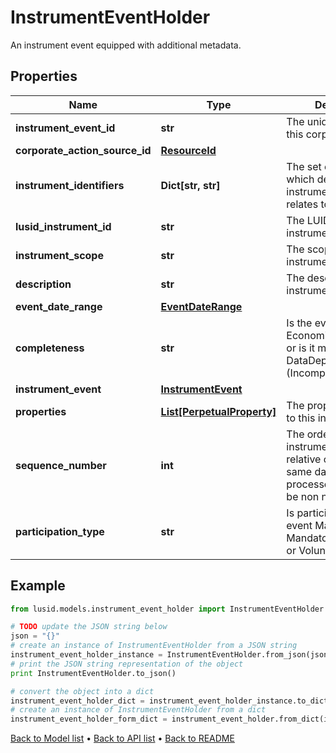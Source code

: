 # InstrumentEventHolder

An instrument event equipped with additional metadata.

## Properties
Name | Type | Description | Notes
------------ | ------------- | ------------- | -------------
**instrument_event_id** | **str** | The unique identifier of this corporate action. | 
**corporate_action_source_id** | [**ResourceId**](ResourceId.md) |  | [optional] 
**instrument_identifiers** | **Dict[str, str]** | The set of identifiers which determine the instrument this event relates to. | 
**lusid_instrument_id** | **str** | The LUID for the instrument. | 
**instrument_scope** | **str** | The scope of the instrument. | 
**description** | **str** | The description of the instrument event. | 
**event_date_range** | [**EventDateRange**](EventDateRange.md) |  | 
**completeness** | **str** | Is the event Economically Complete, or is it missing some DataDependent fields (Incomplete). | [optional] [readonly] 
**instrument_event** | [**InstrumentEvent**](InstrumentEvent.md) |  | 
**properties** | [**List[PerpetualProperty]**](PerpetualProperty.md) | The properties attached to this instrument event. | [optional] 
**sequence_number** | **int** | The order of the instrument event relative others on the same date (0 being processed first). Must be non negative. | [optional] 
**participation_type** | **str** | Is participation in this event Mandatory, MandatoryWithChoices, or Voluntary. | [optional] [default to 'Mandatory']

## Example

```python
from lusid.models.instrument_event_holder import InstrumentEventHolder

# TODO update the JSON string below
json = "{}"
# create an instance of InstrumentEventHolder from a JSON string
instrument_event_holder_instance = InstrumentEventHolder.from_json(json)
# print the JSON string representation of the object
print InstrumentEventHolder.to_json()

# convert the object into a dict
instrument_event_holder_dict = instrument_event_holder_instance.to_dict()
# create an instance of InstrumentEventHolder from a dict
instrument_event_holder_form_dict = instrument_event_holder.from_dict(instrument_event_holder_dict)
```
[Back to Model list](../README.md#documentation-for-models) &#8226; [Back to API list](../README.md#documentation-for-api-endpoints) &#8226; [Back to README](../README.md)


